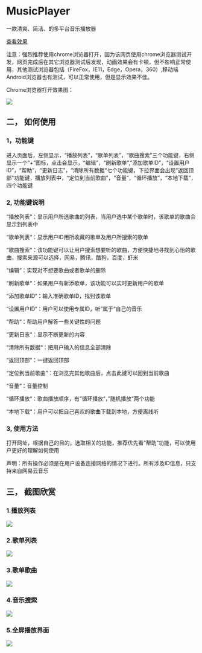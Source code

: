 # MusicPlayer

一款清爽、简洁、的多平台音乐播放器

[查看效果](https://oleolema.github.io/MusicPlayer/)

注意：强烈推荐使用chrome浏览器打开，因为该网页使用chrome浏览器测试开发，网页完成后在其它浏览器测试后发现，动画效果会有卡顿，但不影响正常使用，其他测试浏览器包括（FireFox，IE11，Edge，Opera，360）,移动端Android浏览器也有测试，可以正常使用，但是显示效果不佳。

Chrome浏览器打开效果图：

 ![](http://ss1.sinaimg.cn/large/005LtChLgy1g6ngofga6kj30fe08n7ao.jpg)
 
## 二，	如何使用
### 1，功能键

进入页面后，左侧显示，“播放列表”，“歌单列表”，“歌曲搜索”三个功能键，右侧显示一个“+”图标，点击会显示，“编辑”，“刷新歌单”,”添加歌单ID”，“设置用户ID”，“帮助”，“更新日志”，“清除所有数据“七个功能键，下拉界面会出现“返回顶部”功能键，播放列表中，“定位到当前歌曲”，“音量”，“循环播放”，“本地下载”，四个功能键

### 2, 功能键说明

“播放列表”：显示用户所选歌曲的列表，当用户选中某个歌单时，该歌单的歌曲会显示到列表中

“歌单列表“：显示用户ID用所收藏的歌单及用户所搜索的歌单

“歌曲搜索“：该功能键可以让用户搜索想要听的歌曲，方便快捷地寻找到心怡的歌曲，搜索来源可以选择，网易，腾讯，酷狗，百度，虾米

“编辑“：实现对不想要歌曲或者歌单的删除

“刷新歌单“：如果用户有新添歌单，该功能可以实时更新用户的歌单

“添加歌单ID“：输入准确歌单ID，找到该歌单

“设置用户ID“：用户可以使用专属ID，听”属于“自己的音乐

“帮助“：帮助用户解答一些关键性的问题

“更新日志“：显示不断更新的内容

“清除所有数据“：把用户输入的信息全部清除

“返回顶部”：一键返回顶部

“定位到当前歌曲”：在浏览完其他歌曲后，点击此键可以回到当前歌曲

“音量“：音量控制

“循环播放“：歌曲播放顺序，有”循环播放“，”随机播放“两个功能

“本地下载“：用户可以把自己喜欢的歌曲下载到本地，方便离线听

### 3,  使用方法
打开网址，根据自己的目的，选取相关的功能，推荐优先看“帮助“功能，可以使用户更好的理解如何使用

声明：所有操作必须是在用户设备连接网络的情况下进行。所有涉及ID信息，只支持来自网易云音乐

## 三，	截图欣赏
### 1.播放列表
![](http://ss1.sinaimg.cn/large/005LtChLgy1g6nh0m40j7j30fe08nmyr.jpg)
### 2.歌单列表
 ![](http://ss1.sinaimg.cn/large/005LtChLgy1g6ngwyx5dzj30fe08n79c.jpg)
### 3.歌单歌曲
 ![](http://ss1.sinaimg.cn/large/005LtChLgy1g6ngx20ht4j30fe08nq51.jpg)
### 4.音乐搜索
 ![](http://ss1.sinaimg.cn/large/005LtChLgy1g6ngx57bqrj30fe08ngnl.jpg)
### 5.全屏播放界面
 ![](http://ss1.sinaimg.cn/large/005LtChLgy1g6ngx8m8zoj30fe08n427.jpg)



